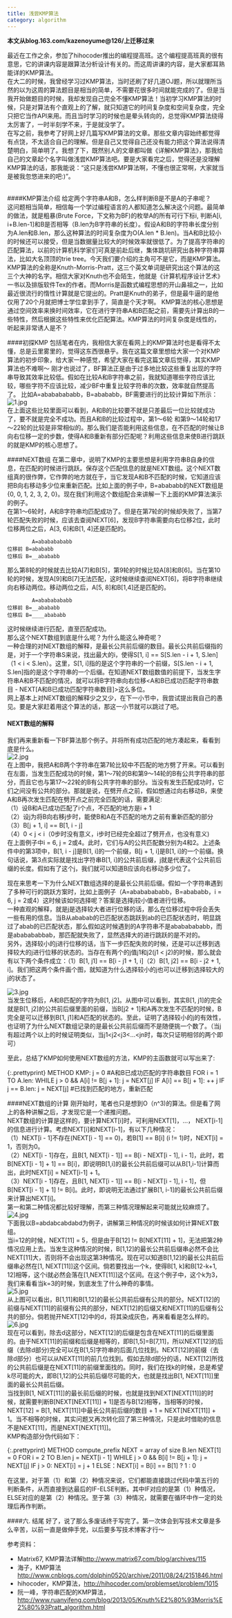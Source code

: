 ```yaml
---
title: 浅尝KMP算法
category: algorithm
---
```


**本文从blog.163.com/kazenoyume@126/上迁移过来**

最近在工作之余，参加了hihocoder推出的编程提高班。这个编程提高班真的很有意思，它的讲课内容是跟算法分析设计有关的。而这周讲课的内容，是大家都耳熟能详的KMP算法。  
在大二的时候，我曾经学习过KMP算法，当时还刷了好几道OJ题，所以就理所当然的以为这周的算法题目是相当的简单，不需要花很多时间就能完成的了。但是当我开始做题目的时候，我却发现自己完全不懂KMP算法！当初学习KMP算法的时候，只是对算法有个直观上的了解，就只知道它的时间复杂度和空间复杂度，完全只把它当作API来用。而且当时学习的时候也是晕头转向的，总觉得KMP算法绕得太厉害了，一时半刻学不来，于是就没学了。  
在写之前，我参考了好网上好几篇写KMP算法的文章。那些文章内容始终都觉得有点饶，不太适合自己的理解。但是自己又觉得自己还没有能力把这个算法说得清楚明白，简单明了。我想了下，既然别人的文章都叫做《详解KMP算法》，那我给自己的文章起个名字叫做浅尝KMP算法吧。要是大家看完之后，觉得还是没理解KMP算法的话，那我能说：“这只是浅尝KMP算法啊，不懂也很正常啊，大家就当是被我忽悠进来的吧:)”。
<br>
<br>

####KMP算法介绍
给定两个字符串A和B，怎么样判断B是不是A的子串呢？  
这问题相当简单，相信每一个学过编程语言的人都知道怎么解决这个问题。最简单的做法，就是粗暴(Brute Force，下文称为BF)的枚举A的所有可行下标i, 判断A[i, i+B.len-1]和B是否相等（B.len为B字符串的长度）。假设A和B的字符串长度分别为A.len和B.len，那么这种算法的时间复杂度为O(A.len * B.len)。当A和B比较小的时候还可以接受，但是当数据量比较大的时候效率就很低了。为了提高字符串的匹配算法，以前的计算机科学家们可真是前赴后继，集体跳坑研究出各种字符串算法，比如大名顶顶的trie tree。今天我们要介绍的主角可不是它，而是KMP算法。  
KMP算法的全称是Knuth-Morris-Pratt，这三个英文单词是研究出这个算法的这三个大神的名字。相信大家对Knuth也不会陌生，他就是《计算机程序设计艺术》一书以及排版软件Tex的作者。而Morris是函数式编程思想的开山鼻祖之一，比如最近很流行的惰性计算就是它提出的。Pratt是Knuth的弟子，但是最牛逼的是他仅用了20个月就把博士学位拿到手了，简直是个天才啊。
KMP算法的核心思想是通过空间效率来换时间效率，它在进行字符串A和B匹配之前，需要先计算出B的一些特性，然后根据这些特性来优化匹配算法。KMP算法的时间复杂度是线性的，听起来非常诱人是不？

####初探KMP
包括笔者在内，我相信大家在看网上的KMP算法时也是看得不太懂，总是云里雾里的，觉得这东西很悬乎。我在这篇文章里想给大家一个对KMP算法的初步印象，给大家一种感觉，希望大家在看完这篇文章后觉得，其实KMP算法也不难啊～
刚才也说过了，BF算法正是由于过多地比较这些重复出现的字符串导致其效率比较低。假如在比较A和B字符串之前，我就知道哪些字符应该比较，哪些字符不应该比较，减少BF中重复比较字符串的次数，效率就自然提高了。
比如A=abababababb，B=abababb，BF需要进行的比较计算如下所示：  
![1.jpg](/assets/posts/2014-07-29-kmp/1.jpg)  
在上面这些比较里面可以看到，A和B的比较要不就是只差最后一位比较就成功了，要不就是完全不成功。而且A和B的比较过程中，第1～6轮 和第9～14轮和17～22轮的比较是非常相似的。那么我们是否能利用这些信息，在不匹配的时候让B向右位移一定的步数，使得A和B重新有部分匹配呢？利用这些信息来使B进行跳跃的就是KMP的核心思想了。

####NEXT数组
在第二章中，说明了KMP的主要思想是利用字符串B自身的信息，在匹配的时候进行跳跃。保存这个匹配信息的就是NEXT数组。这个NEXT数组真的很作弊，它作弊的地方就在于，当它发现A和B不匹配的时候，它知道应该把B向右移动多少位来重新匹配。比如上面的例子中，B=abababb的NEXT数组是{0, 0, 1, 2, 3, 2, 0}。现在我们利用这个数组配合来讲解一下上面的KMP算法演示的例子。  
在第1～6轮时，A和B字符串均匹配成功了。但是在第7轮的时候却失败了，当第7轮匹配失败的时候，应该去查阅NEXT[6]，发现B字符串需要向右位移2位，此时位移两位之后，A[3, 6]和B[1, 4]还是匹配的。

            A=abababababb
    位移前	B=abababb
    位移后	B=__abababb

那么第8轮的时候就去比较A[7]和B[5]，第9轮的时候比较A[8]和B[6]。当在第10轮的时候，发现A[9]和B[7]无法匹配，这时候继续查阅NEXT[6]，将B字符串继续向右移动两位。移动两位之后，A[5, 8]和B[1,4]还是匹配的。

            A=abababababb
    位移前	B=__abababb
    位移后	B=____abababb
    
这时候继续进行匹配，直至匹配成功。  
那么这个NEXT数组到底是什么呢？为什么能这么神奇呢？  
一种合理的对NEXT数组的解释，是最长公共前后缀的数目。最长公共前后缀指的是，对于一个字符串S来说，找出最大的i，使得S[1, i] == S[S.len - i + 1, S.len]（1 < i < S.len）。这里，S[1, i]指的是这个字符串的一个前缀，S[S.len - i + 1, S.len]指的是这个字符串的一个后缀。在知道NEXT数组数值的前提下，当发生字符串A和B不匹配的情况，就可以将B字符串向右位移<A和B已成功匹配字符串数目 - NEXT[A和B已成功匹配字符串数目]>这么多位。  
网上基本上对NEXT数组的解释少之又少，在下一小节中，我尝试提出我自己的愚见。要是大家赶着用这个算法的话，那这一小节就可以跳过了吧。

#### NEXT数组的解释
我们再来重新看一下BF算法那个例子。并将所有成功匹配的地方凑起来，看看到底是什么。  
![2.jpg](/assets/posts/2014-07-29-kmp/2.jpg)  
在上图中，我把A和B两个字符串在第7轮比较中不匹配的地方劈了开来。可以看到在左面，当发生匹配成功的时候，第1～7轮的B和第9～14轮的B有公共字符串的部分，而且它也与第17～22轮的B有公共字符串的部分。当没有发生匹配成功时，它们之间没有公共的部分。那就是说，在劈开点之前，假如想通过向右移动B，来使A和B再次发生匹配在劈开点之前完全匹配的话，需要满足:  
（1）设B和A已成功匹配了i个点，不匹配的地方是i + 1  
（2）设j为将B向右移j步时，能使B和A在不匹配的地方之前有重新匹配的部分  
（3）B[j + 1, i] == B[1, i - j]  
（4）0 < j < i（0步时没有意义，i步时已经完全超过了劈开点，也没有意义)  
在上面例子中i = 6, j = 2或4。此时，它们与A的公共匹配数分别为4和2。上述条件中的第3项中，B[1, i - j]是B[1, i]的一个前缀，B[j + 1, i]是B[1, i]的一个前缀。换句话说，第3点实际就是找出字符串B[1, i]的公共前后缀，j就是代表这个公共前后缀的长度。假如有了这个j，我们就可以知道B应该向右移动多少位了。

现在来思考一下为什么NEXT数组选择的是最长公共前后缀。假如一个字符串遇到了多种可行的跳跃方案时，比如上面例子（A=abababababb，B=abababb，i = 6, j = 2或4）这时候该如何选择呢？答案是选择j较小值者进行位移。  
一种直观的解释，就是j是选择较大者进行位移的话，那么在位移过程中将会丢失一些有用的信息。当B从ababab的已匹配状态跳跃到ab的已匹配状态时，明显跳过了abab的已匹配状态，那么假如这时候遇到的A字符串不是abababababb，而是ababababbab，那匹配就失败了，显然选择大的进行跳跃的是不对的。  
另外，选择较小的j进行位移的话，当下一步匹配失败的时候，还是可以迁移到选择较大的j进行位移的状态的。当存在有两个的j值j1和j2(j1 < j2)的时候，那么就会有以下两个条件成立：（1）B[1, j1] == B[i - j1 + 1, i]（2）B[1, j2] == B[i - j2 + 1, i]。我们把这两个条件画个图，就知道为什么选择较小的j也可以迁移到选择较大的j的状态了。

![3.jpg](/assets/posts/2014-07-29-kmp/3.jpg)  
当发生位移后，A和B匹配的字符为B[1, j2]。从图中可以看到，其实B[1, j1]的完全就是B[1, j2]的公共前后缀里面的前缀，当B[j2 + 1]和A再次发生不匹配的时候，B完全是可以迁移到B[1, j1]和A匹配的状态的。至此，证明了选择较小的j的有效性，也证明了为什么NEXT数组记录的是最长公共前后缀而不是随便挑一个数了。（当j有超过两个以上的时候证明类似，当j1<j2<j3<...<jn时，每次只证明相邻的两个即可）

至此，总结了KMP如何使用NEXT数组的方法，KMP的主函数就可以写出来了:

{:.prettyprint}
    METHOD KMP:
    j = 0 #A和B已成功匹配的字符串数目
    FOR i = 1 TO A.len:
        WHILE j > 0 && A[i] != B[j + 1]: j = NEXT[j]
        IF A[i] == B[j + 1]: ++ j
        IF j == B.len: j = NEXT[j] #已找到匹配的地方，重新匹配

####NEXT数组的计算
刚开始时，笔者也只是想到O（n^3)的算法。但是看了网上的各种讲解之后，才发现它是一个递推问题。   
NEXT数组的计算是这样的，要计算NEXT[i]时，可利用NEXT[1]，...， NEXT[i-1]的信息进行计算。考虑NEXT[i]和NEXT[i-1]，有以下几种情况：  
（1）NEXT[i - 1]不存在(NEXT[i - 1] == 0)，若B[1] == B[i] (i != 1)时，NEXT[i] = 1，否则为0。  
（2）NEXT[i - 1]存在，且B[1, NEXT[i - 1]] == B[i - NEXT[i - 1], i - 1]，此时，若B[NEXT[i - 1] + 1] == B[i]，即说明B[1,i]的最长公共前后缀可以从B[1,i-1]计算而出，此时NEXT[i] = NEXT[i-1] + 1。  
（3）NEXT[i - 1]存在，且B[1, NEXT[i - 1]] == B[i - NEXT[i - 1], i - 1]，但B[NEXT[i - 1] + 1] != B[i]。此时，即说明无法通过扩展B[1, i-1]的最长公共前后缀来计算出NEXT[i]。  
第一和第二种情况都比较好理解，而第三种情况理解起来可能就比较麻烦了。  
![4.jpg](/assets/posts/2014-07-29-kmp/4.jpg)  
下面我以B=abdabcabdabd为例子，讲解第三种情况的时候该如何计算NEXT数组。  
当i=12的时候，NEXT[11] = 5，但是由于B[12] != B[NEXT[11] + 1]，无法把第2种情况应用上去。当发生这种情况的时候，B[1,12]的最长公共前后缀串必然不会比NEXT[11]大，否则将不会出现这第3种情况。现在可以知道B[1,12]的最长公共前后缀串必然在[1, NEXT[11]]这个区间。倘若要找出一个k，使得B[1, k]和B[12-k+1, 12]相等，这个i就必然会落在[1,NEXT[11]]这个区间。在这个例子中，这个k为3，我们来看看当k=3的时候，到底发生了什么神奇的事情。  
![5.jpg](/assets/posts/2014-07-29-kmp/5.jpg)  
从上图可以看出，B[1,11]和B[1,12]的最长公共前后缀有公共的部分。NEXT[12]的前缀与NEXT[11]的前缀有公共的部分，NEXT[12]的后缀又和NEXT[11]的后缀有公共的部分。倘若抛开NEXT[12]中的d，将其染成灰色，再来看看是怎么样的。  
![6.jpg](/assets/posts/2014-07-29-kmp/6.jpg)  
现在可以看到，除去d这部分，NEXT[12]的后缀是包含在NEXT[11]的后缀里面的。由于NEXT[11]的前缀和后缀是相等的，即B[1,5]=B[7,11]，所以NEXT[12]的后缀（去除d部分)完全可以在B[1,5]字符串的后面几位找到。NEXT[12]的前缀（去除d部分）也可以从NEXT[11]的前几位找到。假如去除d部分的话，NEXT[12]所找的公共前后缀是在NEXT[11]的前缀里面找的。同时，我们在找k的时候，总是希望k尽可能的大，即B[1,12]的公共前后缀尽可能的大，也就是找出B[1, NEXT[11]]里面的最长公共前后缀。  
当找到B[1, NEXT[11]]的最长前后缀的时候，也就是找到NEXT[NEXT[11]]的时候，就需要判断B[NEXT[NEXT[11]] + 1]是否与B[12]相等，当相等的时候，NEXT[12] = B[1, NEXT[11]]中最长公共前后缀的数目 + 1 = NEXT[NEXT[11]] + 1。当不相等的时候，其实问题又再次转化回了第三种情况，只是此时借助的信息不是NEXT[11]，而是NEXT[NEXT[11]]。  
KMP构造部分伪代码如下：

{:.prettyprint}
    METHOD compute_prefix
    NEXT = array of size B.len
    NEXT[1] = 0
    FOR i = 2 TO B.len
        j = NEXT[i - 1]
        WHILE j > 0 && B[i] != B[j + 1]: j = NEXT[j]
        IF j > 0: NEXT[i] = j + 1
        ELSE：NEXT[i] = B[i] == B[1] ? 1 : 0

在这里，对于第（1）和第（2）种情况来说，它们都能直接跳过代码中第五行的判断条件，从而直接到达最后的IF-ELSE判断。其中IF对应的是第（1）种情况，ELSE对应的是第（2）种情况。至于第（3）种情况，就需要在循环中作一定的处理后再作判断。

####六. 结尾
好了，说了那么多废话终于写完了。第一次体会到写技术文章是多么辛苦，以前一直是做伸手党，以后要多写技术博客才行～

参考资料：

* Matrix67, KMP算法详解<http://www.matrix67.com/blog/archives/115>
* 海子，KMP算法<http://www.cnblogs.com/dolphin0520/archive/2011/08/24/2151846.html>
* hihocoder，KMP算法，<http://hihocoder.com/problemset/problem/1015>
* 阮一峰，字符串匹配的KMP算法，<http://www.ruanyifeng.com/blog/2013/05/Knuth%E2%80%93Morris%E2%80%93Pratt_algorithm.html>
